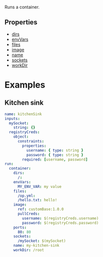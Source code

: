 Runs a container.

## Properties

* [dirs](dirs/README.md)
* [envVars](envVars/README.md)
* [files](files/README.md)
* [image](image/README.md)
* [name](name.md)
* [sockets](sockets/README.md)
* [workDir](workDir.md)

# Examples

## Kitchen sink

```yaml
name: kitchenSink
inputs:
  mySocket: 
    string: {}
  registryCreds:
    object:
      constraints:
        properties:
          username: { type: string }
          password: { type: string }
        required: [username, password]
run:
  container:
    dirs:
      /:
    envVars:
      MY_ENV_VAR: my value
    files:
      /op.yml:
      /hello.txt: hello!
    image:
      ref: customBase:1.0.0
      pullCreds:
        username: $(registryCreds.username)
        password: $(registryCreds.password)
    ports:
      80: 80
    sockets:
      /mySocket: $(mySocket)
    name: my-kitchen-sink
    workDir: /root
```
